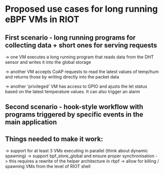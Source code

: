 # Proposed use cases for long running eBPF VMs in RIOT
## First scenario - long running programs for collecting data + short ones for serving requests
-> one VM executes a long running program that reads data from the DHT
   sensor and writes it into the global storage

-> another VM accepts CoAP requests to read the latest values of temp/hum
   and returns those by writing directly into the packet data

-> another 'privileged' VM has access to GPIO and ajusts the let status based
   on the latest temperature values. It can also trigger an alarm

## Second scenario - hook-style workflow with programs triggered by specific events in the main application

## Things needed to make it work:
-> support for at least 3 VMs executing in parallel (think about dynamic spawning)
-> support bpf_store_global and ensure proper synchronisation
   -> this requires a rewrite of the helper architecture in rbpf
-> allow for killing / spawning VMs from the level of RIOT shell

